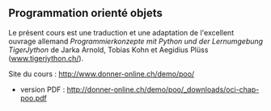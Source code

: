 ## Programmation orienté objets

Le présent cours est une traduction et une adaptation de l'excellent ouvrage allemand *Programmierkonzepte mit Python und der Lernumgebung TigerJython* de Jarka Arnold, Tobias Kohn et Aegidius Plüss (www.tigerjython.ch/).

Site du cours : http://www.donner-online.ch/demo/poo/

*   version PDF : http://donner-online.ch/demo/poo/_downloads/oci-chap-poo.pdf